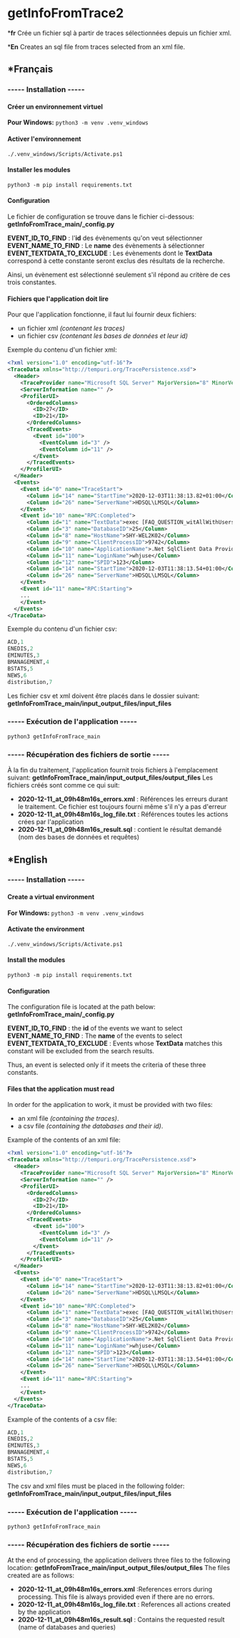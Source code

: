# getInfoFromTrace2

***fr**
Crée un fichier sql à partir de traces sélectionnées depuis un fichier xml.

***En**
Creates an sql file from traces selected from an xml file.

## *Français

### ----- Installation -----

#### Créer un environnement virtuel

**Pour Windows:**
`python3 -m venv .venv_windows`

#### Activer l'environnement

`./.venv_windows/Scripts/Activate.ps1`

#### Installer les modules

`python3 -m pip install requirements.txt`

#### Configuration

Le fichier de configuration se trouve dans le fichier ci-dessous:
**getInfoFromTrace_main/_config.py**

**EVENT_ID_TO_FIND** : l'**id** des évènements qu'on veut sélectionner
**EVENT_NAME_TO_FIND** : Le **name** des évènements à sélectionner
**EVENT_TEXTDATA_TO_EXCLUDE** : Les évènements dont le **TextData** correspond à cette constante seront exclus des résultats de la recherche.

Ainsi, un évènement est sélectionné seulement s'il répond au critère de ces trois constantes.

#### Fichiers que l'application doit lire

Pour que l'application fonctionne, il faut lui fournir deux fichiers:

- un fichier xml *(contenant les traces)*
- un fichier csv *(contenant les bases de données et leur id)*

Exemple du contenu d'un fichier xml:

```xml
<?xml version="1.0" encoding="utf-16"?>
<TraceData xmlns="http://tempuri.org/TracePersistence.xsd">
  <Header>
    <TraceProvider name="Microsoft SQL Server" MajorVersion="8" MinorVersion="0" BuildNumber="0" />
    <ServerInformation name="" />
    <ProfilerUI>
      <OrderedColumns>
        <ID>27</ID>
        <ID>21</ID>
      </OrderedColumns>
      <TracedEvents>
        <Event id="100">
          <EventColumn id="3" />
          <EventColumn id="11" />
        </Event>
      </TracedEvents>
    </ProfilerUI>
  </Header>
  <Events>
    <Event id="0" name="TraceStart">
      <Column id="14" name="StartTime">2020-12-03T11:38:13.82+01:00</Column>
      <Column id="26" name="ServerName">HDSQL\LMSQL</Column>
    </Event>
    <Event id="10" name="RPC:Completed">
      <Column id="1" name="TextData">exec [FAQ_QUESTION_witAllWithUsersResearchWords] @pFAQ_USER_RESEARCH_FAQ_Id = 1, @pFAQ_CUSTOMER_RESEARCH_CUSTOMER_id = 7499059</Column>
      <Column id="3" name="DatabaseID">25</Column>
      <Column id="8" name="HostName">SHY-WEL2K02</Column>
      <Column id="9" name="ClientProcessID">9742</Column>
      <Column id="10" name="ApplicationName">.Net SqlClient Data Provider</Column>
      <Column id="11" name="LoginName">whjuse</Column>
      <Column id="12" name="SPID">123</Column>
      <Column id="14" name="StartTime">2020-12-03T11:38:13.54+01:00</Column>
      <Column id="26" name="ServerName">HDSQL\LMSQL</Column>
    </Event>
    <Event id="11" name="RPC:Starting">
    ...
    </Event>
  </Events>
</TraceData>
```

Exemple du contenu d'un fichier csv:

```python
ACD,1
ENEDIS,2
EMINUTES,3
BMANAGEMENT,4
BSTATS,5
NEWS,6
distribution,7
```

Les fichier csv et xml doivent être placés dans le dossier suivant:
**getInfoFromTrace_main/input_output_files/input_files**

### ----- Exécution de l'application -----

`python3 getInfoFromTrace_main`

### ----- Récupération des fichiers de sortie -----

À la fin du traitement, l'application fournit trois fichiers à l'emplacement suivant:
**getInfoFromTrace_main/input_output_files/output_files**
Les fichiers créés sont comme ce qui suit:

- **2020-12-11_at_09h48m16s_errors.xml** : Références les erreurs durant le traitement. Ce fichier est toujours fourni même s'il n'y a pas d'erreur
- **2020-12-11_at_09h48m16s_log_file.txt** : Références toutes les actions crées par l'application
- **2020-12-11_at_09h48m16s_result.sql** : contient le résultat demandé (nom des bases de données et requêtes)

## *English

### ----- Installation -----

#### Create a virtual environment

**For Windows:**
`python3 -m venv .venv_windows`

#### Activate the environment

`./.venv_windows/Scripts/Activate.ps1`

#### Install the modules

`python3 -m pip install requirements.txt`

#### Configuration

The configuration file is located at the path below:
**getInfoFromTrace_main/_config.py**

**EVENT_ID_TO_FIND** : the **id** of the events we want to select
**EVENT_NAME_TO_FIND** : The **name** of the events to select
**EVENT_TEXTDATA_TO_EXCLUDE** : Events whose **TextData** matches this constant will be excluded from the search results.

Thus, an event is selected only if it meets the criteria of these three constants.

#### Files that the application must read

In order for the application to work, it must be provided with two files:

- an xml file *(containing the traces)*.
- a csv file *(containing the databases and their id)*.

Example of the contents of an xml file:

```xml
<?xml version="1.0" encoding="utf-16"?>
<TraceData xmlns="http://tempuri.org/TracePersistence.xsd">
  <Header>
    <TraceProvider name="Microsoft SQL Server" MajorVersion="8" MinorVersion="0" BuildNumber="0" />
    <ServerInformation name="" />
    <ProfilerUI>
      <OrderedColumns>
        <ID>27</ID>
        <ID>21</ID>
      </OrderedColumns>
      <TracedEvents>
        <Event id="100">
          <EventColumn id="3" />
          <EventColumn id="11" />
        </Event>
      </TracedEvents>
    </ProfilerUI>
  </Header>
  <Events>
    <Event id="0" name="TraceStart">
      <Column id="14" name="StartTime">2020-12-03T11:38:13.82+01:00</Column>
      <Column id="26" name="ServerName">HDSQL\LMSQL</Column>
    </Event>
    <Event id="10" name="RPC:Completed">
      <Column id="1" name="TextData">exec [FAQ_QUESTION_witAllWithUsersResearchWords] @pFAQ_USER_RESEARCH_FAQ_Id = 1, @pFAQ_CUSTOMER_RESEARCH_CUSTOMER_id = 7499059</Column>
      <Column id="3" name="DatabaseID">25</Column>
      <Column id="8" name="HostName">SHY-WEL2K02</Column>
      <Column id="9" name="ClientProcessID">9742</Column>
      <Column id="10" name="ApplicationName">.Net SqlClient Data Provider</Column>
      <Column id="11" name="LoginName">whjuse</Column>
      <Column id="12" name="SPID">123</Column>
      <Column id="14" name="StartTime">2020-12-03T11:38:13.54+01:00</Column>
      <Column id="26" name="ServerName">HDSQL\LMSQL</Column>
    </Event>
    <Event id="11" name="RPC:Starting">
    ...
    </Event>
  </Events>
</TraceData>
```

Example of the contents of a csv file:

```python
ACD,1
ENEDIS,2
EMINUTES,3
BMANAGEMENT,4
BSTATS,5
NEWS,6
distribution,7
```

The csv and xml files must be placed in the following folder:
**getInfoFromTrace_main/input_output_files/input_files**

### ----- Exécution de l'application -----

`python3 getInfoFromTrace_main`

### ----- Récupération des fichiers de sortie -----

At the end of processing, the application delivers three files to the following location:
**getInfoFromTrace_main/input_output_files/output_files**
The files created are as follows:

- **2020-12-11_at_09h48m16s_errors.xml** :References errors during processing. This file is always provided even if there are no errors.
- **2020-12-11_at_09h48m16s_log_file.txt** : References all actions created by the application
- **2020-12-11_at_09h48m16s_result.sql** : Contains the requested result (name of databases and queries)
